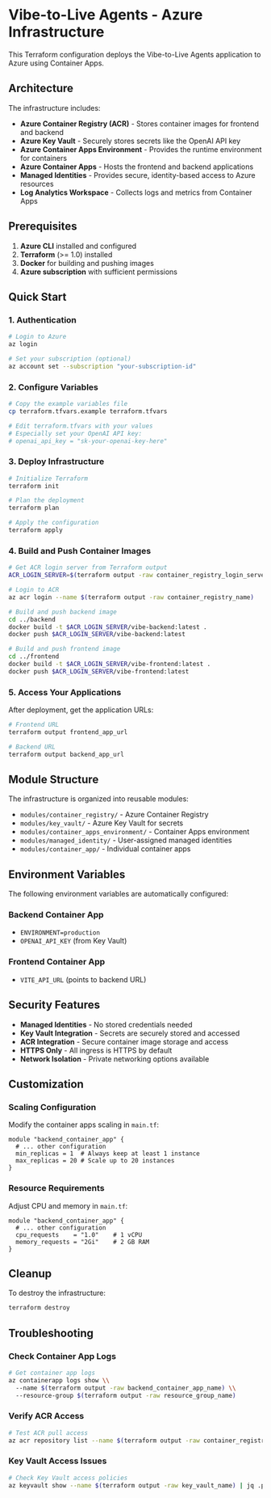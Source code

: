 # Vibe-to-Live Agents - Azure Infrastructure

This Terraform configuration deploys the Vibe-to-Live Agents application to Azure using Container Apps.

## Architecture

The infrastructure includes:

- **Azure Container Registry (ACR)** - Stores container images for frontend and backend
- **Azure Key Vault** - Securely stores secrets like the OpenAI API key
- **Azure Container Apps Environment** - Provides the runtime environment for containers
- **Azure Container Apps** - Hosts the frontend and backend applications
- **Managed Identities** - Provides secure, identity-based access to Azure resources
- **Log Analytics Workspace** - Collects logs and metrics from Container Apps

## Prerequisites

1. **Azure CLI** installed and configured
2. **Terraform** (>= 1.0) installed
3. **Docker** for building and pushing images
4. **Azure subscription** with sufficient permissions

## Quick Start

### 1. Authentication

```bash
# Login to Azure
az login

# Set your subscription (optional)
az account set --subscription "your-subscription-id"
```

### 2. Configure Variables

```bash
# Copy the example variables file
cp terraform.tfvars.example terraform.tfvars

# Edit terraform.tfvars with your values
# Especially set your OpenAI API key:
# openai_api_key = "sk-your-openai-key-here"
```

### 3. Deploy Infrastructure

```bash
# Initialize Terraform
terraform init

# Plan the deployment
terraform plan

# Apply the configuration
terraform apply
```

### 4. Build and Push Container Images

```bash
# Get ACR login server from Terraform output
ACR_LOGIN_SERVER=$(terraform output -raw container_registry_login_server)

# Login to ACR
az acr login --name $(terraform output -raw container_registry_name)

# Build and push backend image
cd ../backend
docker build -t $ACR_LOGIN_SERVER/vibe-backend:latest .
docker push $ACR_LOGIN_SERVER/vibe-backend:latest

# Build and push frontend image
cd ../frontend
docker build -t $ACR_LOGIN_SERVER/vibe-frontend:latest .
docker push $ACR_LOGIN_SERVER/vibe-frontend:latest
```

### 5. Access Your Applications

After deployment, get the application URLs:

```bash
# Frontend URL
terraform output frontend_app_url

# Backend URL
terraform output backend_app_url
```

## Module Structure

The infrastructure is organized into reusable modules:

- `modules/container_registry/` - Azure Container Registry
- `modules/key_vault/` - Azure Key Vault for secrets
- `modules/container_apps_environment/` - Container Apps environment
- `modules/managed_identity/` - User-assigned managed identities
- `modules/container_app/` - Individual container apps

## Environment Variables

The following environment variables are automatically configured:

### Backend Container App
- `ENVIRONMENT=production`
- `OPENAI_API_KEY` (from Key Vault)

### Frontend Container App
- `VITE_API_URL` (points to backend URL)

## Security Features

- **Managed Identities** - No stored credentials needed
- **Key Vault Integration** - Secrets are securely stored and accessed
- **ACR Integration** - Secure container image storage and access
- **HTTPS Only** - All ingress is HTTPS by default
- **Network Isolation** - Private networking options available

## Customization

### Scaling Configuration

Modify the container apps scaling in `main.tf`:

```hcl
module "backend_container_app" {
  # ... other configuration
  min_replicas = 1  # Always keep at least 1 instance
  max_replicas = 20 # Scale up to 20 instances
}
```

### Resource Requirements

Adjust CPU and memory in `main.tf`:

```hcl
module "backend_container_app" {
  # ... other configuration
  cpu_requests    = "1.0"    # 1 vCPU
  memory_requests = "2Gi"    # 2 GB RAM
}
```

## Cleanup

To destroy the infrastructure:

```bash
terraform destroy
```

## Troubleshooting

### Check Container App Logs

```bash
# Get container app logs
az containerapp logs show \\
  --name $(terraform output -raw backend_container_app_name) \\
  --resource-group $(terraform output -raw resource_group_name)
```

### Verify ACR Access

```bash
# Test ACR pull access
az acr repository list --name $(terraform output -raw container_registry_name)
```

### Key Vault Access Issues

```bash
# Check Key Vault access policies
az keyvault show --name $(terraform output -raw key_vault_name) | jq .properties.accessPolicies
```